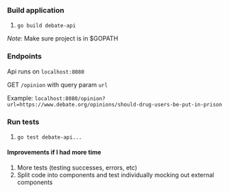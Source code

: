 ### Build application
1. `go build debate-api`

*Note*: Make sure project is in $GOPATH

### Endpoints
Api runs on `localhost:8080`

GET `/opinion` with query param `url`

Example: `localhost:8080/opinion?url=https://www.debate.org/opinions/should-drug-users-be-put-in-prison`

### Run tests
1. `go test debate-api...`

#### Improvements if I had more time
1. More tests (testing successes, errors, etc)
1. Split code into components and test individually mocking out external components
